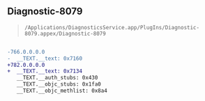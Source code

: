 ## Diagnostic-8079

> `/Applications/DiagnosticsService.app/PlugIns/Diagnostic-8079.appex/Diagnostic-8079`

```diff

-766.0.0.0.0
-  __TEXT.__text: 0x7160
+782.0.0.0.0
+  __TEXT.__text: 0x7134
   __TEXT.__auth_stubs: 0x430
   __TEXT.__objc_stubs: 0x1fa0
   __TEXT.__objc_methlist: 0x8a4

```
